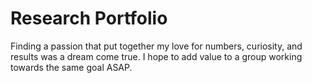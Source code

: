 # Research Portfolio
Finding a passion that put together my love for numbers, curiosity, and results was a dream come true. I hope to add value to a group working towards the same goal ASAP.
